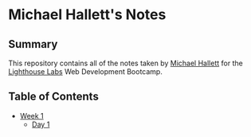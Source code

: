 # Michael Hallett's Notes

## Summary
This repository contains all of the notes taken by [Michael Hallett](https://github.com/mhallett00) for the [Lighthouse Labs](https://www.lighthouselabs.ca/) Web Development Bootcamp.
## Table of Contents
* [Week 1](/Week_1)
  * [Day 1](/Day_1)
